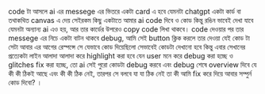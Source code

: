  code টা আসলে ai এর messege এর ভিতরে একটা card এ হবে যেমনটা chatgpt একটা কার্ড বা তথাকথিত canvas এ দেয় সেইরকম কিছু একটাতে আমার ai code দিবে ও কোড কিন্তু রঙিন ভাবেই দেখা যাবে যেমনটা অন্যান্য ai এও হয়, আর তার কার্ডের উপরেও copy code লিখা থাকবে। code দেওয়ার পর তার messege এর নিচে একটা বাটন থাকবে debug, আমি সেই button ক্লিক করলে তার দেওয়া যেই কোড টা সেটা আবার এর আগের রেস্পন্সে সে যেভাবে কোড দিয়েছিলো সেভাবেই কোডটা দেখানো হবে কিন্তু এবার সেখানের প্রত্যেকটা লাইন আলাদা আলাদা করে highlight করা হবে যেন user মনে করে debug করা হচ্ছে ও glitches fix করা হচ্ছে, তো ai সেই পুরো কোডটা debug করবে এবং debug শেষে overview দিবে যে কী কী ঠিকই আছে এবং কী কী ঠিক নেই, তারপর সে বলবে যা যা ঠিক নেই তা কী আমি fix করে দিয়ে আবার সম্পুর্ন কোড দিবো? । 

